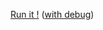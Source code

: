 [Run it !](http://nqs.fr/c0HnG8lIsR) ([with debug](http://dnsi.nquenault.fr/exec.php?debug=true&url=https://raw.githubusercontent.com/nquenault/dnsi/master/apps/Regex.Net/index.dnsi))
